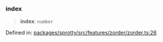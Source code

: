 
### index

> **index**: `number`

Defined in: [packages/sprotty/src/features/zorder/zorder.ts:26](https://github.com/eclipse-sprotty/sprotty/blob/f9b2433481cc27a1ac0c92d525a92039ae7f6c76/packages/sprotty/src/features/zorder/zorder.ts#L26)

